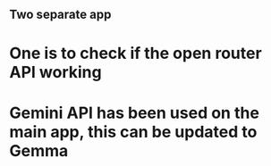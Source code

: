 ## Two separate app

# One is to check if the open router API working 

# Gemini API has been used on the main app, this can be updated to Gemma
